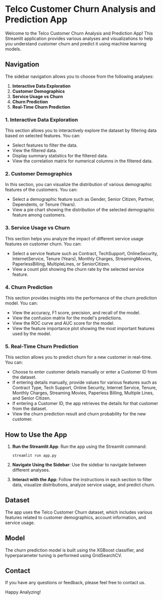 # Telco Customer Churn Analysis and Prediction App

Welcome to the Telco Customer Churn Analysis and Prediction App! This Streamlit application provides various analyses and visualizations to help you understand customer churn and predict it using machine learning models.

## Navigation

The sidebar navigation allows you to choose from the following analyses:

1. **Interactive Data Exploration**
2. **Customer Demographics**
3. **Service Usage vs Churn**
4. **Churn Prediction**
5. **Real-Time Churn Prediction**

### 1. Interactive Data Exploration

This section allows you to interactively explore the dataset by filtering data based on selected features. You can:

- Select features to filter the data.
- View the filtered data.
- Display summary statistics for the filtered data.
- View the correlation matrix for numerical columns in the filtered data.

### 2. Customer Demographics

In this section, you can visualize the distribution of various demographic features of the customers. You can:

- Select a demographic feature such as Gender, Senior Citizen, Partner, Dependents, or Tenure (Years).
- View a pie chart showing the distribution of the selected demographic feature among customers.

### 3. Service Usage vs Churn

This section helps you analyze the impact of different service usage features on customer churn. You can:

- Select a service feature such as Contract, TechSupport, OnlineSecurity, InternetService, Tenure (Years), Monthly Charges, StreamingMovies, PaperlessBilling, MultipleLines, or SeniorCitizen.
- View a count plot showing the churn rate by the selected service feature.

### 4. Churn Prediction

This section provides insights into the performance of the churn prediction model. You can:

- View the accuracy, F1 score, precision, and recall of the model.
- View the confusion matrix for the model's predictions.
- View the ROC curve and AUC score for the model.
- View the feature importance plot showing the most important features used by the model.

### 5. Real-Time Churn Prediction

This section allows you to predict churn for a new customer in real-time. You can:

- Choose to enter customer details manually or enter a Customer ID from the dataset.
- If entering details manually, provide values for various features such as Contract Type, Tech Support, Online Security, Internet Service, Tenure, Monthly Charges, Streaming Movies, Paperless Billing, Multiple Lines, and Senior Citizen.
- If entering a Customer ID, the app retrieves the details for that customer from the dataset.
- View the churn prediction result and churn probability for the new customer.

## How to Use the App

1. **Run the Streamlit App**: Run the app using the Streamlit command:
   ```
   streamlit run app.py
   ```

2. **Navigate Using the Sidebar**: Use the sidebar to navigate between different analyses.

3. **Interact with the App**: Follow the instructions in each section to filter data, visualize distributions, analyze service usage, and predict churn.

## Dataset

The app uses the Telco Customer Churn dataset, which includes various features related to customer demographics, account information, and service usage.

## Model

The churn prediction model is built using the XGBoost classifier, and hyperparameter tuning is performed using GridSearchCV.

## Contact

If you have any questions or feedback, please feel free to contact us.

Happy Analyzing!